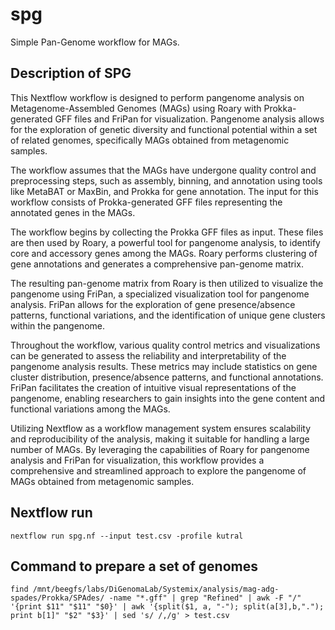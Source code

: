 # spg
Simple Pan-Genome workflow for MAGs.

## Description of SPG

This Nextflow workflow is designed to perform pangenome analysis on Metagenome-Assembled Genomes (MAGs) using Roary with Prokka-generated GFF files and FriPan for visualization. Pangenome analysis allows for the exploration of genetic diversity and functional potential within a set of related genomes, specifically MAGs obtained from metagenomic samples.

The workflow assumes that the MAGs have undergone quality control and preprocessing steps, such as assembly, binning, and annotation using tools like MetaBAT or MaxBin, and Prokka for gene annotation. The input for this workflow consists of Prokka-generated GFF files representing the annotated genes in the MAGs.

The workflow begins by collecting the Prokka GFF files as input. These files are then used by Roary, a powerful tool for pangenome analysis, to identify core and accessory genes among the MAGs. Roary performs clustering of gene annotations and generates a comprehensive pan-genome matrix.

The resulting pan-genome matrix from Roary is then utilized to visualize the pangenome using FriPan, a specialized visualization tool for pangenome analysis. FriPan allows for the exploration of gene presence/absence patterns, functional variations, and the identification of unique gene clusters within the pangenome.

Throughout the workflow, various quality control metrics and visualizations can be generated to assess the reliability and interpretability of the pangenome analysis results. These metrics may include statistics on gene cluster distribution, presence/absence patterns, and functional annotations. FriPan facilitates the creation of intuitive visual representations of the pangenome, enabling researchers to gain insights into the gene content and functional variations among the MAGs.

Utilizing Nextflow as a workflow management system ensures scalability and reproducibility of the analysis, making it suitable for handling a large number of MAGs. By leveraging the capabilities of Roary for pangenome analysis and FriPan for visualization, this workflow provides a comprehensive and streamlined approach to explore the pangenome of MAGs obtained from metagenomic samples.

## Nextflow run

```
nextflow run spg.nf --input test.csv -profile kutral
```

## Command to prepare a set of genomes

```
find /mnt/beegfs/labs/DiGenomaLab/Systemix/analysis/mag-adg-spades/Prokka/SPAdes/ -name "*.gff" | grep "Refined" | awk -F "/" '{print $11" "$11" "$0}' | awk '{split($1, a, "-"); split(a[3],b,"."); print b[1]" "$2" "$3}' | sed 's/ /,/g' > test.csv
```

